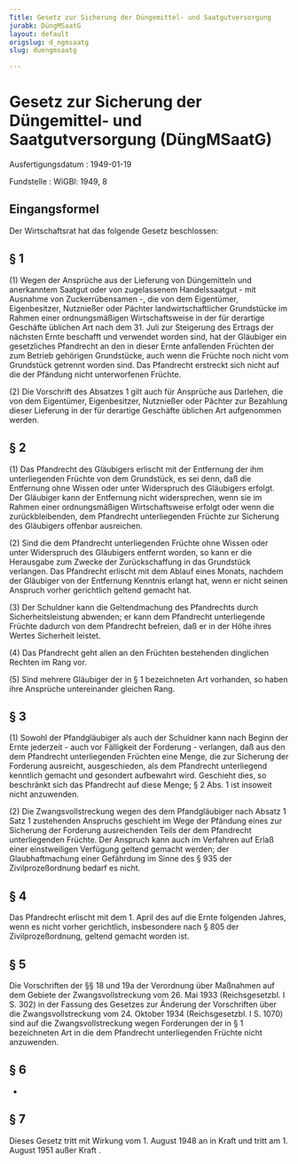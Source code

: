 ```yaml
---
Title: Gesetz zur Sicherung der Düngemittel- und Saatgutversorgung
jurabk: DüngMSaatG
layout: default
origslug: d_ngmsaatg
slug: duengmsaatg

---
```


# Gesetz zur Sicherung der Düngemittel- und Saatgutversorgung (DüngMSaatG)

Ausfertigungsdatum
:   1949-01-19

Fundstelle
:   WiGBl: 1949, 8



## Eingangsformel

Der Wirtschaftsrat hat das folgende Gesetz beschlossen:


## § 1

(1) Wegen der Ansprüche aus der Lieferung von Düngemitteln und
anerkanntem Saatgut oder von zugelassenem Handelssaatgut - mit
Ausnahme von Zuckerrübensamen -, die von dem Eigentümer,
Eigenbesitzer, Nutznießer oder Pächter landwirtschaftlicher
Grundstücke im Rahmen einer ordnungsmäßigen Wirtschaftsweise in der
für derartige Geschäfte üblichen Art nach dem 31. Juli zur Steigerung
des Ertrags der nächsten Ernte beschafft und verwendet worden sind,
hat der Gläubiger ein gesetzliches Pfandrecht an den in dieser Ernte
anfallenden Früchten der zum Betrieb gehörigen Grundstücke, auch wenn
die Früchte noch nicht vom Grundstück getrennt worden sind. Das
Pfandrecht erstreckt sich nicht auf die der Pfändung nicht
unterworfenen Früchte.

(2) Die Vorschrift des Absatzes 1 gilt auch für Ansprüche aus
Darlehen, die von dem Eigentümer, Eigenbesitzer, Nutznießer oder
Pächter zur Bezahlung dieser Lieferung in der für derartige Geschäfte
üblichen Art aufgenommen werden.


## § 2

(1) Das Pfandrecht des Gläubigers erlischt mit der Entfernung der ihm
unterliegenden Früchte von dem Grundstück, es sei denn, daß die
Entfernung ohne Wissen oder unter Widerspruch des Gläubigers erfolgt.
Der Gläubiger kann der Entfernung nicht widersprechen, wenn sie im
Rahmen einer ordnungsmäßigen Wirtschaftsweise erfolgt oder wenn die
zurückbleibenden, dem Pfandrecht unterliegenden Früchte zur Sicherung
des Gläubigers offenbar ausreichen.

(2) Sind die dem Pfandrecht unterliegenden Früchte ohne Wissen oder
unter Widerspruch des Gläubigers entfernt worden, so kann er die
Herausgabe zum Zwecke der Zurückschaffung in das Grundstück verlangen.
Das Pfandrecht erlischt mit dem Ablauf eines Monats, nachdem der
Gläubiger von der Entfernung Kenntnis erlangt hat, wenn er nicht
seinen Anspruch vorher gerichtlich geltend gemacht hat.

(3) Der Schuldner kann die Geltendmachung des Pfandrechts durch
Sicherheitsleistung abwenden; er kann dem Pfandrecht unterliegende
Früchte dadurch von dem Pfandrecht befreien, daß er in der Höhe ihres
Wertes Sicherheit leistet.

(4) Das Pfandrecht geht allen an den Früchten bestehenden dinglichen
Rechten im Rang vor.

(5) Sind mehrere Gläubiger der in § 1 bezeichneten Art vorhanden, so
haben ihre Ansprüche untereinander gleichen Rang.


## § 3

(1) Sowohl der Pfandgläubiger als auch der Schuldner kann nach Beginn
der Ernte jederzeit - auch vor Fälligkeit der Forderung - verlangen,
daß aus den dem Pfandrecht unterliegenden Früchten eine Menge, die zur
Sicherung der Forderung ausreicht, ausgeschieden, als dem Pfandrecht
unterliegend kenntlich gemacht und gesondert aufbewahrt wird.
Geschieht dies, so beschränkt sich das Pfandrecht auf diese Menge; § 2
Abs. 1 ist insoweit nicht anzuwenden.

(2) Die Zwangsvollstreckung wegen des dem Pfandgläubiger nach Absatz 1
Satz 1 zustehenden Anspruchs geschieht im Wege der Pfändung eines zur
Sicherung der Forderung ausreichenden Teils der dem Pfandrecht
unterliegenden Früchte. Der Anspruch kann auch im Verfahren auf Erlaß
einer einstweiligen Verfügung geltend gemacht werden; der
Glaubhaftmachung einer Gefährdung im Sinne des § 935 der
Zivilprozeßordnung bedarf es nicht.


## § 4

Das Pfandrecht erlischt mit dem 1. April des auf die Ernte folgenden
Jahres, wenn es nicht vorher gerichtlich, insbesondere nach § 805 der
Zivilprozeßordnung, geltend gemacht worden ist.


## § 5

Die Vorschriften der
§§ 18 und 19a der Verordnung über Maßnahmen auf dem Gebiete der
Zwangsvollstreckung vom 26. Mai 1933 (Reichsgesetzbl. I S. 302) in der
Fassung des Gesetzes zur Änderung der Vorschriften über die
Zwangsvollstreckung vom 24. Oktober 1934 (Reichsgesetzbl. I S. 1070)
sind auf die Zwangsvollstreckung wegen Forderungen der in § 1
bezeichneten Art in die dem Pfandrecht unterliegenden Früchte nicht
anzuwenden.


## § 6

-


## § 7

Dieses Gesetz tritt mit Wirkung vom 1. August 1948 an in Kraft
und tritt am 1. August 1951 außer Kraft             .

